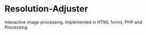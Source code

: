 Resolution-Adjuster
===================

Interactive image processing. Implemented in HTML forms, PHP and Processing.
